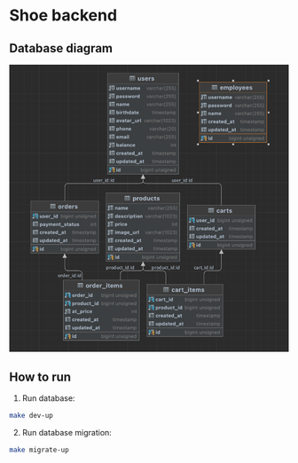 # Shoe backend

## Database diagram

![Screenshot](https://github.com/godev111222333/shoe-backend/blob/main/database-diagram.png)

## How to run

1. Run database:
```bash
make dev-up
```

2. Run database migration:
```bash
make migrate-up
```
